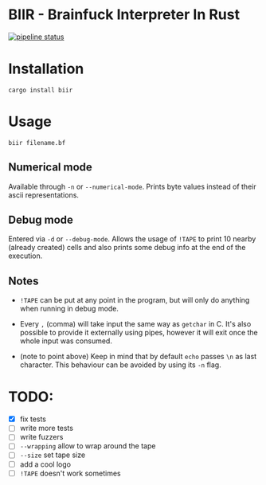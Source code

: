 # BIIR - Brainfuck Interpreter In Rust

[![pipeline status](https://gitlab.com/MaksRawski/biir/badges/develop/pipeline.svg)](https://gitlab.com/MaksRawski/biir/-/commits/develop)

# Installation
`cargo install biir`

# Usage
`biir filename.bf`

## Numerical mode
Available through `-n` or `--numerical-mode`.
Prints byte values instead of their ascii representations.

## Debug mode
Entered via `-d` or `--debug-mode`.
Allows the usage of `!TAPE` to print 10 nearby (already created) cells and
also prints some debug info at the end of the execution.

## Notes
* `!TAPE` can be put at any point in the program,
but will only do anything when running in debug mode.

* Every `,` (comma) will take input the same way as `getchar` in C.
It's also possible to provide it externally using pipes,
however it will exit once the whole input was consumed.

* (note to point above) Keep in mind that by default `echo` passes `\n` as last character.
This behaviour can be avoided by using its `-n` flag.


# TODO:
- [x] fix tests
- [ ] write more tests
- [ ] write fuzzers
- [ ] `--wrapping` allow to wrap around the tape
- [ ] `--size` set tape size
- [ ] add a cool logo
- [ ] `!TAPE` doesn't work sometimes
